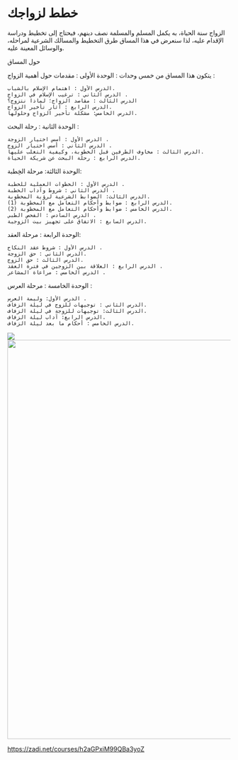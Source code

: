 # خطط لزواجك
الزواج سنة الحياة، به يكمل المسلم والمسلمة نصف دينهم، فيحتاج إلى تخطيط ودراسة الإقدام عليه، لذا سنعرض في هذا المساق طرق التخطيط والمسالك الشرعية لمراحله، والوسائل المعينة عليه.

حول المساق

يتكون هذا المساق من خمس وحدات :
الوحدة الأولى : مقدمات حول أهمية الزواج  :

    الدرس الأول : اهتمام الإسلام بالشباب.
    الدرس الثاني : ترغيب الإسلام في الزواج .
    الدرس الثالث : مقاصد الزواج؛ لماذا نتزوج؟
    الدرس الرابع : آثار تأخير الزواج.
    الدرس الخامس: مشكلة تأخير الزواج وحلولها.

الوحدة الثانية : رحلة البحث :

    الدرس الأول : أسس اختيار الزوجة .
    الدرس الثاني : أسس اختيار الزوج .
    الدرس الثالث : مخاوف الطرفين قبل الخطوبة، وكيفية التغلب عليها.
    الدرس الرابع : رحلة البحث عن شريكة الحياة.

الوحدة الثالثة: مرحلة الخِطبة:

    الدرس الأول : الخطوات العملية للخطبة .
    الدرس الثاني : شروط وآداب الخطبة .
    الدرس الثالث: الضوابط الشرعية لرؤية المخطوبة.
    الدرس الرابع : ضوابط وأحكام التعامل مع المخطوبة (1).
    الدرس الخامس : ضوابط وأحكام التعامل مع المخطوبة (2).
    الدرس السادس : الفحص الطبي .
    الدرس السابع : الاتفاق على تجهيز بيت الزوجية.

الوحدة الرابعة : مرحلة العقد:

    الدرس الأول : شروط عقد النكاح .
    الدرس الثاني : حق الزوجة.
    الدرس الثالث : حق الزوج.
    الدرس الرابع : العلاقة بين الزوجين في فترة العقد .
    الدرس الخامس : مراعاة المشاعر .

الوحدة الخامسة : مرحلة العرس :

    الدرس الأول: وليمة العرس .
    الدرس الثاني : توجيهات للزوج في ليلة الزفاف.
    الدرس الثالث: توجيهات للزوجة في ليلة الزفاف.
    الدرس الرابع: آداب ليلة الزفاف.
    الدرس الخامس : أحكام ما بعد ليلة الزفاف.

<img src="https://lms.zadi.net/asset-v1:ZADI+3828+T4_1438+type@asset+block@%D9%85%D8%A7%D8%B0%D8%A7-%D8%B3%D9%88%D9%81-%D9%86%D8%AA%D8%B9%D9%84%D9%85-%D9%81%D9%8A-%D9%85%D8%B3%D8%A7%D9%82-%D8%AE%D8%B7%D8%B7-%D9%84%D8%B2%D9%88%D8%A7%D8%AC%D9%83-2.png"/>

<img src="https://lms.zadi.net/asset-v1:ZADI+3828+T4_1438+type@asset+block@%D8%AE%D8%B7%D8%A9_%D9%86%D8%B2%D9%88%D9%84_%D9%88%D8%AD%D8%AF%D8%A7%D8%AA_%D9%85%D8%B3%D8%A7%D9%82_%D8%AE%D8%B7%D8%B7_%D9%84%D8%B2%D9%88%D8%A7%D8%AC%D9%83.png" width="900" height="900" />

https://zadi.net/courses/h2aGPxiM99QBa3yoZ
